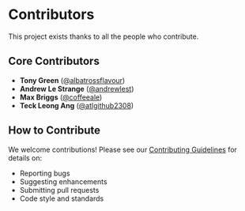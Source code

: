 # Contributors

This project exists thanks to all the people who contribute.

## Core Contributors

- **Tony Green** ([@albatrossflavour](https://github.com/albatrossflavour))
- **Andrew Le Strange** ([@andrewlest](https://github.com/andrewlest))
- **Max Briggs** ([@coffeeale](https://github.com/coffeeale))
- **Teck Leong Ang** ([@atlgithub2308](https://github.com/atlgithub2308))

## How to Contribute

We welcome contributions! Please see our [Contributing Guidelines](CONTRIBUTING.md) for details on:

- Reporting bugs
- Suggesting enhancements
- Submitting pull requests
- Code style and standards
